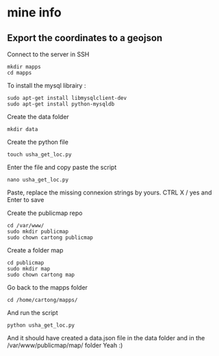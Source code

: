 # mine info

## Export the coordinates to a geojson

Connect to the server in SSH
```
mkdir mapps
cd mapps
```
To install the mysql librairy :

```
sudo apt-get install libmysqlclient-dev
sudo apt-get install python-mysqldb
```

Create the data folder
```
mkdir data
```

Create the python file
```
touch usha_get_loc.py
```
Enter the file and copy paste the script
```
nano usha_get_loc.py
```
Paste, replace the missing connexion strings by yours.
CTRL X / yes and Enter to save

Create the publicmap repo
```
cd /var/www/
sudo mkdir publicmap
sudo chown cartong publicmap
```
Create a folder map

```
cd publicmap
sudo mkdir map
sudo chown cartong map
```
Go back to the mapps folder
```
cd /home/cartong/mapps/
```
And run the script
```
python usha_get_loc.py
```
And it should have created a data.json file in the data folder and in the /var/www/publicmap/map/ folder
Yeah :)
